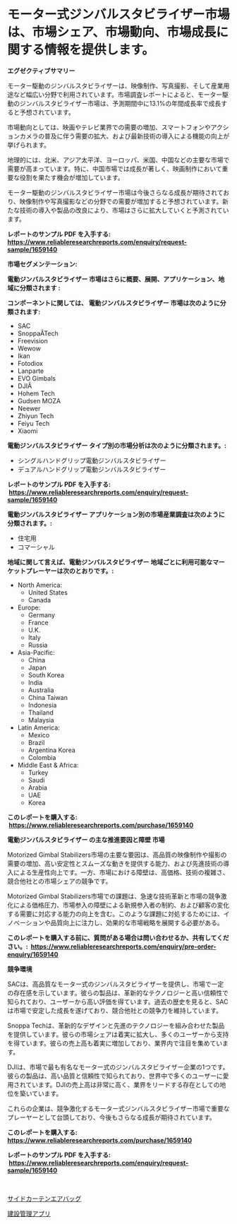 <p><h1>モーター式ジンバルスタビライザー市場は、市場シェア、市場動向、市場成長に関する情報を提供します。</h1></p><p><strong>エグゼクティブサマリー</strong></p>
<p><p>モーター駆動のジンバルスタビライザーは、映像制作、写真撮影、そして産業用途など幅広い分野で利用されています。市場調査レポートによると、モーター駆動のジンバルスタビライザー市場は、予測期間中に13.1%の年間成長率で成長すると予想されています。</p><p>市場動向としては、映画やテレビ業界での需要の増加、スマートフォンやアクションカメラの普及に伴う需要の拡大、および最新技術の導入による機能の向上が挙げられます。</p><p>地理的には、北米、アジア太平洋、ヨーロッパ、米国、中国などの主要な市場で需要が高まっています。特に、中国市場では成長が著しく、映画制作において重要な役割を果たす機会が増加しています。</p><p>モーター駆動のジンバルスタビライザー市場は今後さらなる成長が期待されており、映像制作や写真撮影などの分野での需要が増加すると予想されています。新たな技術の導入や製品の改良により、市場はさらに拡大していくと予測されています。</p></p>
<p><strong>レポートのサンプル PDF を入手する: <a href="https://www.reliableresearchreports.com/enquiry/request-sample/1659140">https://www.reliableresearchreports.com/enquiry/request-sample/1659140</a></strong></p>
<p><strong>市場セグメンテーション:</strong></p>
<p><strong> 電動ジンバルスタビライザー 市場はさらに概要、展開、アプリケーション、地域に分類されます :</strong></p>
<p><strong>コンポーネントに関しては、 電動ジンバルスタビライザー 市場は次のように分類されます: &nbsp;</strong></p>
<p><ul><li>SAC</li><li>SnoppaÂTech</li><li>Freevision</li><li>Wewow</li><li>Ikan</li><li>Fotodiox</li><li>Lanparte</li><li>EVO Gimbals</li><li>DJIÂ</li><li>Hohem Tech</li><li>Gudsen MOZA</li><li>Neewer</li><li>Zhiyun Tech</li><li>Feiyu Tech</li><li>Xiaomi</li></ul></p>
<p><strong> 電動ジンバルスタビライザー タイプ別の市場分析は次のように分類されます。:</strong></p>
<p><ul><li>シングルハンドグリップ電動ジンバルスタビライザー</li><li>デュアルハンドグリップ電動ジンバルスタビライザー</li></ul></p>
<p><strong>レポートのサンプル PDF を入手する: &nbsp;<a href="https://www.reliableresearchreports.com/enquiry/request-sample/1659140">https://www.reliableresearchreports.com/enquiry/request-sample/1659140</a></strong></p>
<p><strong> 電動ジンバルスタビライザー アプリケーション別の市場産業調査は次のように分類されます。:</strong></p>
<p><ul><li>住宅用</li><li>コマーシャル</li></ul></p>
<p><strong>地域に関して言えば、電動ジンバルスタビライザー 地域ごとに利用可能なマーケットプレーヤーは次のとおりです。:</strong></p>
<p><ul>
    <li>
        North America:
        <ul>
            <li>United States</li>
            <li>Canada</li>
        </ul>
    </li>
    <li>
        Europe:
        <ul>
            <li>Germany</li>
            <li>France</li>
            <li>U.K.</li>
            <li>Italy</li>
            <li>Russia</li>
        </ul>
    </li>
    <li>
        Asia-Pacific:
        <ul>
            <li>China</li>
            <li>Japan</li>
            <li>South Korea</li>
            <li>India</li>
            <li>Australia</li>
            <li>China Taiwan</li>
            <li>Indonesia</li>
            <li>Thailand</li>
            <li>Malaysia</li>
        </ul>
    </li>
    <li>
        Latin America:
        <ul>
            <li>Mexico</li>
            <li>Brazil</li>
            <li>Argentina Korea</li>
            <li>Colombia</li>
        </ul>
    </li>
    <li>
        Middle East & Africa:
        <ul>
            <li>Turkey</li>
            <li>Saudi</li>
            <li>Arabia</li>
            <li>UAE</li>
            <li>Korea</li>
        </ul>
    </li>
    </ul></p>
<p><strong>このレポートを購入する: &nbsp;<a href="https://www.reliableresearchreports.com/purchase/1659140">https://www.reliableresearchreports.com/purchase/1659140</a></strong></p>
<p><strong>電動ジンバルスタビライザー の主な推進要因と障壁 市場</strong></p>
<p><p>Motorized Gimbal Stabilizers市場の主要な要因は、高品質の映像制作や撮影の需要の増加、高い安定性とスムーズな動きを提供する能力、および先進技術の導入による生産性向上です。一方、市場における障壁は、高価格、技術の複雑さ、競合他社との市場シェアの競争です。</p><p>Motorized Gimbal Stabilizers市場での課題は、急速な技術革新と市場の競争激化による価格圧力、市場参入の障壁による新規参入者の制約、および顧客の変化する需要に対応する能力の向上を含む。このような課題に対処するためには、イノベーションや品質向上に注力し、効果的な市場戦略を展開する必要がある。</p></p>
<p><strong>このレポートを購入する前に、質問がある場合は問い合わせるか、共有してください。:&nbsp; <a href="https://www.reliableresearchreports.com/enquiry/pre-order-enquiry/1659140">https://www.reliableresearchreports.com/enquiry/pre-order-enquiry/1659140</a></strong></p>
<p><strong>競争環境</strong></p>
<p><p>SACは、高品質なモーター式のジンバルスタビライザーを提供し、市場で一定の存在感を示しています。彼らの製品は、革新的なテクノロジーと高い信頼性で知られており、ユーザーから高い評価を得ています。過去の歴史を見ると、SACは市場で安定した成長を遂げており、競合他社との競争力を維持しています。</p><p>Snoppa Techは、革新的なデザインと先進のテクノロジーを組み合わせた製品を提供しています。彼らの市場シェアは着実に拡大し、多くのユーザーから支持を得ています。彼らの売上高も着実に増加しており、業界内で注目を集めています。</p><p>DJIは、市場で最も有名なモーター式のジンバルスタビライザー企業の1つです。彼らの製品は、高い品質と信頼性で知られており、世界中で多くのユーザーに愛用されています。DJIの売上高は非常に高く、業界をリードする存在としての地位を築いています。</p><p>これらの企業は、競争激化するモーター式ジンバルスタビライザー市場で重要なプレーヤーとして台頭しており、今後もさらなる成長が期待されています。</p></p>
<p><strong>このレポートを購入する: &nbsp; <a href="https://www.reliableresearchreports.com/purchase/1659140">https://www.reliableresearchreports.com/purchase/1659140</a></strong></p>
<p><strong>レポートのサンプル PDF を入手する: &nbsp;<a href="https://www.reliableresearchreports.com/enquiry/request-sample/1659140">https://www.reliableresearchreports.com/enquiry/request-sample/1659140</a></strong><strong></strong></p>
<p>&nbsp;</p>
<p><p><a href="https://github.com/RodHoppe07/Market-Research-Report-List-1/blob/main/422885512529.md">サイドカーテンエアバッグ</a></p><p><a href="https://github.com/laurenreichert/Market-Research-Report-List-1/blob/main/300172712528.md">建設管理アプリ</a></p></p>